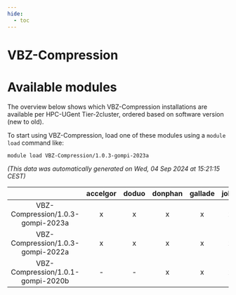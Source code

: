 ```yaml
---
hide:
  - toc
---
```


VBZ-Compression
===============

# Available modules


The overview below shows which VBZ-Compression installations are available per HPC-UGent Tier-2cluster, ordered based on software version (new to old).

To start using VBZ-Compression, load one of these modules using a `module load` command like:

```shell
module load VBZ-Compression/1.0.3-gompi-2023a
```

*(This data was automatically generated on Wed, 04 Sep 2024 at 15:21:15 CEST)*  

| |accelgor|doduo|donphan|gallade|joltik|shinx|skitty|
| :---: | :---: | :---: | :---: | :---: | :---: | :---: | :---: |
|VBZ-Compression/1.0.3-gompi-2023a|x|x|x|x|x|x|x|
|VBZ-Compression/1.0.3-gompi-2022a|x|x|x|x|x|-|x|
|VBZ-Compression/1.0.1-gompi-2020b|-|-|x|x|x|-|x|
